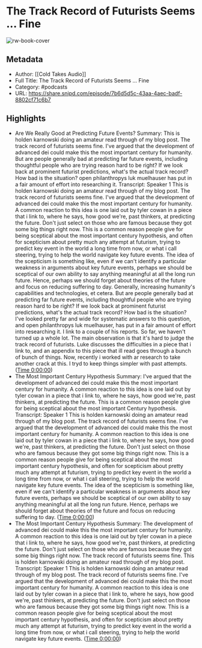 # The Track Record of Futurists Seems ... Fine

![rw-book-cover](https://images.weserv.nl/?url=https%3A%2F%2Fstorage.buzzsprout.com%2Fvariants%2F90shsndynh0ulb3epxefqsghh9ir%2F60854458c4d1acdf4e1c2f79c4137142d85d78e379bdafbd69bd34c85f5819ad.jpg&w=100&h=100)

## Metadata
- Author: [[Cold Takes Audio]]
- Full Title: The Track Record of Futurists Seems ... Fine
- Category: #podcasts
- URL: https://share.snipd.com/episode/7b6d5d5c-43aa-4aec-badf-8802cf71c6b7

## Highlights
- Are We Really Good at Predicting Future Events?
  Summary:
  This is holden karnowski doing an amateur read through of my blog post. The track record of futurists seems fine. I've argued that the development of advanced dei could make this the most important century for humanity. But are people generally bad at predicting far future events, including thoughtful people who are trying reason hard to be right? If we look back at prominent futurist predictions, what's the actual track record? How bad is the situation? open philanthropys luk muelhauser has put in a fair amount of effort into researching it.
  Transcript:
  Speaker 1
  This is holden karnowski doing an amateur read through of my blog post. The track record of futurists seems fine. I've argued that the development of advanced dei could make this the most important century for humanity. A common reaction to this idea is one laid out by tyler cowan in a piece that i link to, where he says, how good we're, past thinkers, at predicting the future. Don't just select on those who are famous because they got some big things right now. This is a common reason people give for being sceptical about the most important century hypothesis, and often for scepticism about pretty much any attempt at futurism, trying to predict key event in the world a long time from now, or what i call steering, trying to help the world navigate key future events. The idea of the scepticism is something like, even if we can't identify a particular weakness in arguments about key future events, perhaps we should be sceptical of our own ability to say anything meaningful at all the long run future. Hence, perhaps we should forget about theories of the future and focus on reducing suffering to day. Generally, increasing humanity's capabilities and technologies, et cetera. But are people generally bad at predicting far future events, including thoughtful people who are trying reason hard to be right? If we look back at prominent futurist predictions, what's the actual track record? How bad is the situation? I've looked pretty far and wide for systematic answers to this question, and open philanthropys luk muelhauser, has put in a fair amount of effort into researching it. I link to a couple of his reports. So far, we haven't turned up a whole lot. The main observation is that it's hard to judge the track record of futurists. Luke discusses the difficulties in a piece that i link to, and an appendix to this piece that ill read goes through a bunch of bunch of things. Now, recently i worked with ar research to take another crack at this. I tryd to keep things simpler with past attempts. ([Time 0:00:00](https://share.snipd.com/snip/efa2b38b-87e8-483c-89fd-579573d30239))
- The Most Important Century Hypothesis
  Summary:
  I've argued that the development of advanced dei could make this the most important century for humanity. A common reaction to this idea is one laid out by tyler cowan in a piece that i link to, where he says, how good we're, past thinkers, at predicting the future. This is a common reason people give for being sceptical about the most important Century hypothesis.
  Transcript:
  Speaker 1
  This is holden karnowski doing an amateur read through of my blog post. The track record of futurists seems fine. I've argued that the development of advanced dei could make this the most important century for humanity. A common reaction to this idea is one laid out by tyler cowan in a piece that i link to, where he says, how good we're, past thinkers, at predicting the future. Don't just select on those who are famous because they got some big things right now. This is a common reason people give for being sceptical about the most important century hypothesis, and often for scepticism about pretty much any attempt at futurism, trying to predict key event in the world a long time from now, or what i call steering, trying to help the world navigate key future events. The idea of the scepticism is something like, even if we can't identify a particular weakness in arguments about key future events, perhaps we should be sceptical of our own ability to say anything meaningful at all the long run future. Hence, perhaps we should forget about theories of the future and focus on reducing suffering to day. ([Time 0:00:00](https://share.snipd.com/snip/c2865b22-b2e6-405e-b8a1-b37ee941f967))
- The Most Important Century Hypothesis
  Summary:
  The development of advanced dei could make this the most important century for humanity. A common reaction to this idea is one laid out by tyler cowan in a piece that i link to, where he says, how good we're, past thinkers, at predicting the future. Don't just select on those who are famous because they got some big things right now. The track record of futurists seems fine. This is holden karnowski doing an amateur read through of my blog post.
  Transcript:
  Speaker 1
  This is holden karnowski doing an amateur read through of my blog post. The track record of futurists seems fine. I've argued that the development of advanced dei could make this the most important century for humanity. A common reaction to this idea is one laid out by tyler cowan in a piece that i link to, where he says, how good we're, past thinkers, at predicting the future. Don't just select on those who are famous because they got some big things right now. This is a common reason people give for being sceptical about the most important century hypothesis, and often for scepticism about pretty much any attempt at futurism, trying to predict key event in the world a long time from now, or what i call steering, trying to help the world navigate key future events. ([Time 0:00:00](https://share.snipd.com/snip/68409618-054b-4c59-b90e-758161cd7891))
